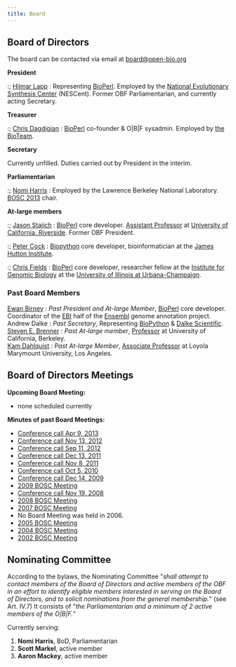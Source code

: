 ```yaml
---
title: Board
---
```


Board of Directors
------------------

The board can be contacted via email at <board@open-bio.org>

**President**

:; [Hilmar Lapp](bp:Hilmar_Lapp "wikilink") : Representing
[BioPerl](bp:BioPerl "wikilink"). Employed by the [National Evolutionary
Synthesis Center](http://www.nescent.org/) (NESCent). Former OBF
Parliamentarian, and currently acting Secretary.

**Treasurer**

:; [Chris Dagdigian](bp:Chris_Dagdigian "wikilink") :
[BioPerl](bp:BioPerl "wikilink") co-founder & O|B|F sysadmin. Employed
by [the BioTeam](http://www.bioteam.net).

**Secretary**

  
Currently unfilled. Duties carried out by President in the interim.

**Parliamentarian**

:; <span class="plainlinks">[Nomi
Harris](http://www.linkedin.com/in/nomiharris)</span> : Employed by the
Lawrence Berkeley National Laboratory. [BOSC 2013](BOSC_2013 "wikilink")
chair.

**At-large members**

:; [Jason Stajich](bp:Jason_Stajich "wikilink") :
[BioPerl](bp:BioPerl "wikilink") core developer. [Assistant
Professor](http://stajichlab.fungalgenomes.org) at [University of
California, Riverside](http://www.ucr.edu/). Former OBF President.

:; <span class="plainlinks">[Peter
Cock](http://www.hutton.ac.uk/staff/peter-cock)</span> :
[Biopython](bp:Biopython "wikilink") core developer, bioinformatician at
the [James Hutton Institute](http://www.hutton.ac.uk/).

:; [Chris Fields](bp:Christopher_Fields "wikilink") :
[BioPerl](bp:BioPerl "wikilink") core developer, researcher fellow at
the [Institute for Genomic Biology](http://www.igb.uiuc.edu/) at the
[University of Illinois at Urbana-Champaign](http://www.uiuc.edu/).

### Past Board Members

[Ewan Birney](bp:Ewan_Birney "wikilink") : *Past President and At-large Member*, [BioPerl](bp:BioPerl "wikilink") core developer. Coordinator of the [EBI](http://www.ebi.ac.uk) half of the [Ensembl](http://www.ensembl.org) genome annotation project.  
Andrew Dalke : *Past Secretary*, Representing [BioPython](http://www.biopython.org) & [Dalke Scientific](http://www.dalkescientific.com).  
[Steven E. Brenner](bp:Steven_Brenner "wikilink") : *Past At-large member*, [Professor](http://compbio.berkeley.edu) at University of California, Berkeley.  
[Kam Dahlquist](User:Kdahlquist "wikilink") : *Past At-large Member*, [Associate Professor](http://myweb.lmu.edu/kdahlqui/) at Loyola Marymount University, Los Angeles.  

Board of Directors Meetings
---------------------------

**Upcoming Board Meeting:**

-   none scheduled currently

**Minutes of past Board Meetings:**

-   [ Conference call Apr 9, 2013](Minutes:2013_Apr_ConfCall "wikilink")
-   [ Conference call Nov 13,
    2012](Minutes:2012_Nov_ConfCall "wikilink")
-   [ Conference call Sep 11,
    2012](Minutes:2012_Sep_ConfCall "wikilink")
-   [ Conference call Dec 13,
    2011](Minutes:2011_Dec_ConfCall "wikilink")
-   [ Conference call Nov 8, 2011](Minutes:2011_ConfCall "wikilink")
-   [ Conference call Oct 5, 2010](Minutes:2010_ConfCall "wikilink")
-   [Conference call Dec 14, 2009](Minutes:2009_ConfCall "wikilink")
-   [ 2009 BOSC Meeting](Minutes:2009_BOSC_Meeting "wikilink")
-   [Conference call Nov 19, 2008](Minutes:2008_ConfCall "wikilink")
-   [ 2008 BOSC Meeting](Minutes:2008_BOSC_Meeting "wikilink")
-   [ 2007 BOSC Meeting](Minutes:2007_BOSC_Meeting "wikilink")
-   No Board Meeting was held in 2006.
-   [ 2005 BOSC Meeting](Minutes:2005_BOSC_Meeting "wikilink")
-   [ 2004 BOSC Meeting](Minutes:2004_BOSC_Meeting "wikilink")
-   [ 2002 BOSC Meeting](Minutes:2002_BOSC_Meeting "wikilink")

Nominating Committee
--------------------

According to the bylaws, the Nominating Committee "*shall attempt to
contact members of the Board of Directors and active members of the OBF
in an effort to identify eligible members interested in serving on the
Board of Directors, and to solicit nominations from the general
membership.*" (see Art. IV.7) It consists of "*the Parliamentarian and a
minimum of 2 active members of the O|B|F.*"

Currently serving:

1.  **Nomi Harris**, BoD, Parliamentarian
2.  **Scott Markel**, active member
3.  **Aaron Mackey**, active member

